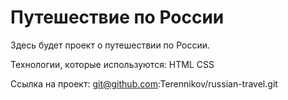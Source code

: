 # Путешествие по России

Здесь будет проект о путешествии по России.

Технологии, которые используются: HTML CSS

Ссылка на проект: git@github.com:Terennikov/russian-travel.git